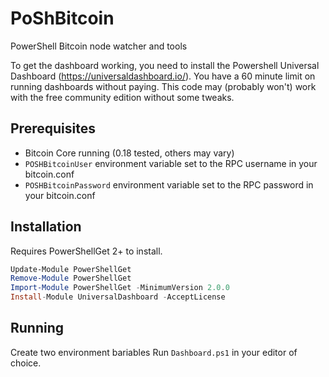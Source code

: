 # PoShBitcoin
PowerShell Bitcoin node watcher and tools

To get the dashboard working, you need to install the Powershell Universal Dashboard (https://universaldashboard.io/). You have a 60 minute limit on running dashboards without paying.  This code may (probably won't) work with the free community edition without some tweaks.

## Prerequisites

* Bitcoin Core running (0.18 tested, others may vary)
* `POSHBitcoinUser` environment variable set to the RPC username in your bitcoin.conf
* `POSHBitcoinPassword` environment variable set to the RPC password in your bitcoin.conf

## Installation

Requires PowerShellGet 2+ to install.

```powershell
Update-Module PowerShellGet
Remove-Module PowerShellGet
Import-Module PowerShellGet -MinimumVersion 2.0.0
Install-Module UniversalDashboard -AcceptLicense
```

## Running
Create two environment bariables
Run `Dashboard.ps1` in your editor of choice.
